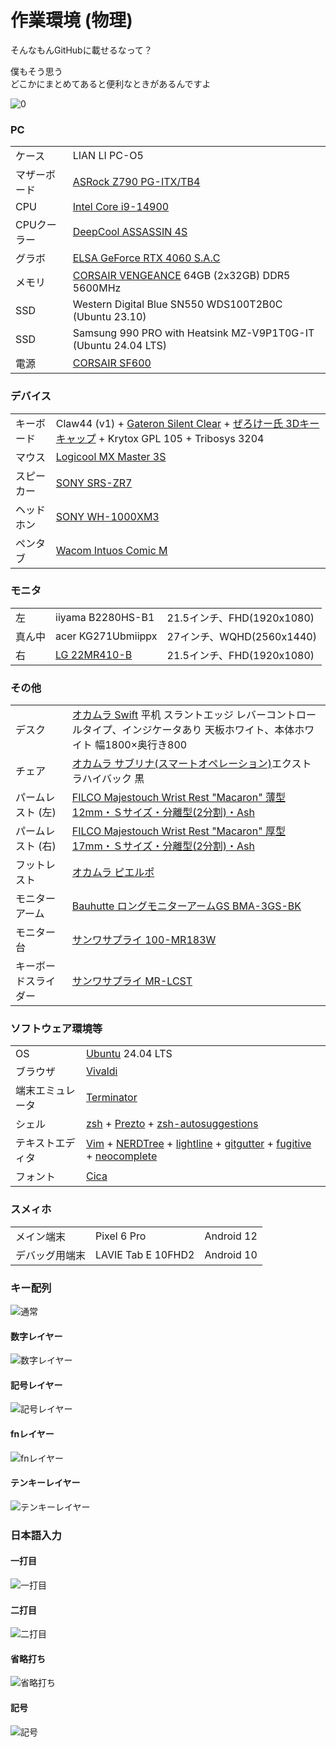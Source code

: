 
作業環境 (物理)
================================================================================

そんなもんGitHubに載せるなって？

僕もそう思う  
どこかにまとめてあると便利なときがあるんですよ

![0](https://raw.githubusercontent.com/wcaokaze/environment/master/imgs/0.jpg)


### PC

|              |                                                                                                                                                                                                                                       |
|--------------|---------------------------------------------------------------------------------------------------------------------------------------------------------------------------------------------------------------------------------------|
| ケース       | LIAN LI PC-O5                                                                                                                                                                                                                         |
| マザーボード | [ASRock Z790 PG-ITX/TB4](https://pg.asrock.com/mb/Intel/Z790%20PG-ITXTB4/index.jp.asp)                                                                                                                                                |
| CPU          | [Intel Core i9-14900](https://www.intel.co.jp/content/www/jp/ja/products/sku/236793/intel-core-i9-processor-14900-36m-cache-up-to-5-80-ghz/specifications.html)                                                                       |
| CPUクーラー  | [DeepCool ASSASSIN 4S](https://jp.deepcool.com/products/Cooling/cpuaircoolers/Assassin-4S-Minimalistic-Premium-CPU-Air-Cooler-1700-AM5/2023/17891.shtml)                                                                              |
| グラボ       | [ELSA GeForce RTX 4060 S.A.C](https://www.elsa-jp.co.jp/products/detail/geforce-rtx-4060-s-a-c/)                                                                                                                                      |
| メモリ       | [CORSAIR VENGEANCE](https://www.corsair.com/ww/ja/p/memory/cmk64gx5m2b5600c40/vengeancea-64gb-2x32gb-ddr5-dram-5600mhz-c40-memory-kit-a-black-cmk64gx5m2b5600c40) 64GB (2x32GB) DDR5 5600MHz                                          |
| SSD          | Western Digital Blue SN550 WDS100T2B0C (Ubuntu 23.10)                                                                                                                                                                                 |
| SSD          | Samsung 990 PRO with Heatsink MZ-V9P1T0G-IT (Ubuntu 24.04 LTS)                                                                                                                                                                           |
| 電源         | [CORSAIR SF600](https://www.corsair.com/ja/ja/%E3%82%AB%E3%83%86%E3%82%B4%E3%83%AA%E3%83%BC/%E8%A3%BD%E5%93%81/%E9%9B%BB%E6%BA%90%E3%83%A6%E3%83%8B%E3%83%83%E3%83%88/SF-Series%E2%84%A2-80-PLUS-Gold-Power-Supplies/p/CP-9020105-JP) |


### デバイス

|            |                                                                                                                                                                                    |
|------------|------------------------------------------------------------------------------------------------------------------------------------------------------------------------------------|
| キーボード | Claw44 (v1) + [Gateron Silent Clear](http://www.gateron.com/product/19213.html) + [ぜろけー氏 3Dキーキャップ](https://make.dmm.com/item/1009976/) + Krytox GPL 105 + Tribosys 3204 |
| マウス     | [Logicool MX Master 3S](https://www.logicool.co.jp/ja-jp/products/mice/mx-master-3s.910-006567.html)                                                                               |
| スピーカー | [SONY SRS-ZR7](https://www.sony.jp/active-speaker/products/SRS-ZR7/)                                                                                                               |
| ヘッドホン | [SONY WH-1000XM3](https://www.sony.jp/headphone/products/WH-1000XM3/)                                                                                                              |
| ペンタブ   | [Wacom Intuos Comic M](https://www.wacom.com/ja-jp/products/pen-tablets/intuos-comic-m)                                                                                            |


### モニタ

|        |                                                                   |                            |
|--------|-------------------------------------------------------------------|----------------------------|
| 左     | iiyama B2280HS-B1                                                 | 21.5インチ、FHD(1920x1080) |
| 真ん中 | acer KG271Ubmiippx                                                | 27インチ、WQHD(2560x1440)  |
| 右     | [LG 22MR410-B](https://www.lg.com/jp/monitors/fhd-qhd/22mr410-b/) | 21.5インチ、FHD(1920x1080) |


### その他

|                      |                                                                                                                                                                                                                                                                                                                                                                                      |
|----------------------|--------------------------------------------------------------------------------------------------------------------------------------------------------------------------------------------------------------------------------------------------------------------------------------------------------------------------------------------------------------------------------------|
| デスク               | [オカムラ Swift](http://product.okamura.co.jp/ext/DispCate.do?volumeName=00001&lv0=%E3%83%87%E3%82%B9%E3%82%AF%EF%BC%8F%E3%83%86%E3%83%BC%E3%83%96%E3%83%AB&lv2=%E4%B8%8A%E4%B8%8B%E6%98%87%E9%99%8D%E3%83%87%E3%82%B9%E3%82%AF&lv3=%E3%82%B9%E3%82%A4%E3%83%95%E3%83%88) 平机 スラントエッジ レバーコントロールタイプ、インジケータあり 天板ホワイト、本体ホワイト 幅1800×奥行き800 |
| チェア               | [オカムラ サブリナ(スマートオペレーション)](http://www.okamura.co.jp/product/seating/sabrina/)エクストラハイバック 黒                                                                                                                                                                                                                                                                |
| パームレスト (左)    | [FILCO Majestouch Wrist Rest "Macaron" 薄型12mm・Ｓサイズ・分離型(2分割)・Ash](https://www.diatec.co.jp/products/det.php?prod_c=4052)                                                                                                                                                                                                                                                |
| パームレスト (右)    | [FILCO Majestouch Wrist Rest "Macaron" 厚型17mm・Ｓサイズ・分離型(2分割)・Ash](https://www.diatec.co.jp/products/det.php?prod_c=4046)                                                                                                                                                                                                                                                |
| フットレスト         | [オカムラ ピエルポ](http://www.okamura.co.jp/product/seating/pierpo/)                                                                                                                                                                                                                                                                                                                |
| モニターアーム       | [Bauhutte ロングモニターアームGS BMA-3GS-BK](https://www.bauhutte.jp/product/bma-gs/)                                                                                                                                                                                                                                                                                                |
| モニター台           | [サンワサプライ 100-MR183W](https://direct.sanwa.co.jp/ItemPage/100-MR183W)                                                                                                                                                                                                                                                                                                          |
| キーボードスライダー | [サンワサプライ MR-LCST](https://www.sanwa.co.jp/product/syohin.asp?code=MR-LCST)                                                                                                                                                                                                                                                                                                    |


### ソフトウェア環境等

|                  |                                                                                                                                                                                                                                                                                                                  |
|------------------|------------------------------------------------------------------------------------------------------------------------------------------------------------------------------------------------------------------------------------------------------------------------------------------------------------------|
| OS               | [Ubuntu](https://ubuntu.com/) 24.04 LTS                                                                                                                                                                                                                                                                          |
| ブラウザ         | [Vivaldi](https://vivaldi.com)                                                                                                                                                                                                                                                                                   |
| 端末エミュレータ | [Terminator](https://gnometerminator.blogspot.com/)                                                                                                                                                                                                                                                              |
| シェル           | [zsh](http://www.zsh.org/) + [Prezto](https://github.com/sorin-ionescu/prezto) + [zsh-autosuggestions](https://github.com/zsh-users/zsh-autosuggestions)                                                                                                                                                         |
| テキストエディタ | [Vim](https://www.vim.org/) + [NERDTree](https://github.com/scrooloose/nerdtree) + [lightline](https://github.com/itchyny/lightline.vim) + [gitgutter](https://github.com/airblade/vim-gitgutter) + [fugitive](https://github.com/tpope/vim-fugitive) + [neocomplete](https://github.com/Shougo/neocomplete.vim) |
| フォント         | [Cica](https://github.com/miiton/Cica)                                                                                                                                                                                                                                                                           |


### スメィホ

|                |                    |            |
|----------------|--------------------|------------|
| メイン端末     | Pixel 6 Pro        | Android 12 |
| デバッグ用端末 | LAVIE Tab E 10FHD2 | Android 10 |


### キー配列
![通常](https://raw.githubusercontent.com/wcaokaze/environment/master/imgs/keylayout.svg)

#### 数字レイヤー
![数字レイヤー](https://raw.githubusercontent.com/wcaokaze/environment/master/imgs/keylayout_numlayer.svg)

#### 記号レイヤー
![記号レイヤー](https://raw.githubusercontent.com/wcaokaze/environment/master/imgs/keylayout_symbollayer.svg)

#### fnレイヤー
![fnレイヤー](https://raw.githubusercontent.com/wcaokaze/environment/master/imgs/keylayout_fnlayer.svg)

#### テンキーレイヤー
![テンキーレイヤー](https://raw.githubusercontent.com/wcaokaze/environment/master/imgs/keylayout_numkeypadlayer.svg)

### 日本語入力

#### 一打目
![一打目](https://raw.githubusercontent.com/wcaokaze/environment/master/imgs/keylayout_roman_first.svg)

#### 二打目
![二打目](https://raw.githubusercontent.com/wcaokaze/environment/master/imgs/keylayout_roman_second.svg)

#### 省略打ち
![省略打ち](https://raw.githubusercontent.com/wcaokaze/environment/master/imgs/keylayout_roman_omission.svg)

#### 記号
![記号](https://raw.githubusercontent.com/wcaokaze/environment/master/imgs/keylayout_roman_symbol.svg)
